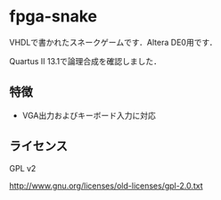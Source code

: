 fpga-snake
==========

VHDLで書かれたスネークゲームです．Altera DE0用です．

Quartus II 13.1で論理合成を確認しました．

## 特徴
* VGA出力およびキーボード入力に対応

## ライセンス
GPL v2

http://www.gnu.org/licenses/old-licenses/gpl-2.0.txt

